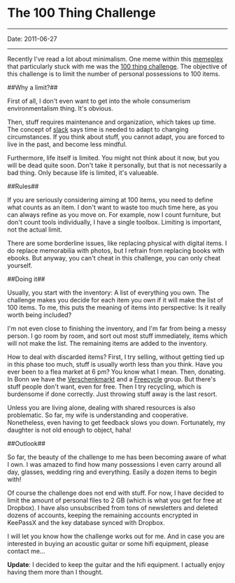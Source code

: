 # The 100 Thing Challenge
----

Date: 2011-06-27

----

Recently I've read a lot about minimalism. One meme within this [memeplex](http://en.wikipedia.org/wiki/Memeplex) that particularly stuck with me was the [100 thing challenge](http://guynameddave.com/about-the-100-thing-challenge/). The objective of this challenge is to limit the number of personal possessions to 100 items.

##Why a limit?##

First of all, I don't even want to get into the whole consumerism environmentalism thing. It's obvious.

Then, stuff requires maintenance and organization, which takes up time. The concept of [slack](slack) says time is needed to adapt to changing circumstances. If you think about stuff, you cannot adapt, you are forced to live in the past, and become less mindful.

Furthermore, life itself is limited. You might not think about it now, but you will be dead quite soon. Don't take it personally, but that is not necessarily a bad thing. Only because life is limited, it's valueable. 

##Rules##

If you are seriously considering aiming at 100 items, you need to define what counts as an item. I don't want to waste too much time here, as you can always refine as you move on. For example, now I count furniture, but don't count tools individually, I have a single toolbox. Limiting is important, not the actual limit. 

There are some borderline issues, like replacing physical with digital items. I do replace memorabilia with photos, but I refrain from replacing books with ebooks. But anyway, you can't cheat in this challenge, you can only cheat yourself.

##Doing it##

Usually, you start with the inventory: A list of everything you own. The challenge makes you decide for each item you own if it will make the list of 100 items. To me, this puts the meaning of items into perspective: Is it really worth being included?

I'm not even close to finishing the inventory, and I'm far from being a messy person. I go room by room, and sort out most stuff immediately, items which will not make the list. The remaining items are added to the inventory.

How to deal with discarded items? First, I try selling, without getting tied up in this phase too much, stuff is usually worth less than you think. Have you ever been to a flea market at 6 pm? You know what I mean. Then, donating. In Bonn we have the [Verschenkmarkt](http://bonn.internet-verschenkmarkt.de/) and a [Freecycle](http://groups.freecycle.org/freecycle-bonn/description) group. But there's stuff people don't want, even for free. Then I try recycling, which is burdensome if done correctly. Just throwing stuff away is the last resort.

Unless you are living alone, dealing with shared resources is also problematic. So far, my wife is understanding and cooperative. Nonetheless, even having to get feedback slows you down. Fortunately, my daughter is not old enough to object, haha!

##Outlook##

So far, the beauty of the challenge to me has been becoming aware of what I own. I was amazed to find how many possessions I even carry around all day, glasses, wedding ring and everything. Easily a dozen items to begin with!

Of course the challenge does not end with stuff. For now, I have decided to limit the amount of personal files to 2 GB (which is what you get for free at Dropbox). I have also unsubscribed from tons of newsletters and deleted dozens of accounts, keeping the remaining accounts encrypted in KeePassX and the key database synced with Dropbox.

I will let you know how the challenge works out for me. And in case you are interested in buying an acoustic guitar or some hifi equipment, please contact me...

**Update**: I decided to keep the guitar and the hifi equipment. I actually enjoy having them more than I thought.
